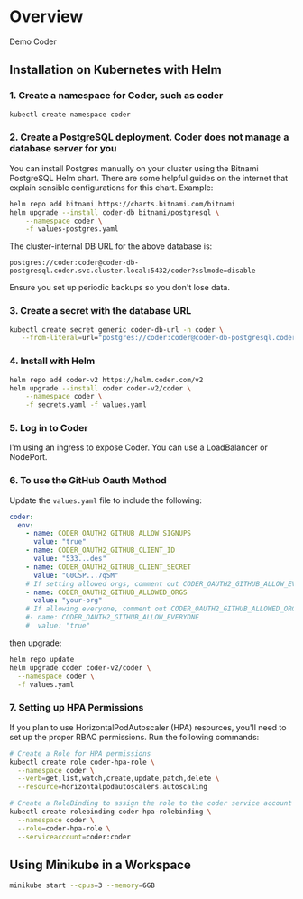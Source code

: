 # Overview
Demo Coder

## Installation on Kubernetes with Helm

### 1. Create a namespace for Coder, such as coder
```bash
kubectl create namespace coder
```

### 2. Create a PostgreSQL deployment. Coder does not manage a database server for you

You can install Postgres manually on your cluster using the Bitnami PostgreSQL Helm chart. There are some helpful guides on the internet that explain sensible configurations for this chart. Example:

```bash
helm repo add bitnami https://charts.bitnami.com/bitnami
helm upgrade --install coder-db bitnami/postgresql \
    --namespace coder \
    -f values-postgres.yaml
```

The cluster-internal DB URL for the above database is:

`postgres://coder:coder@coder-db-postgresql.coder.svc.cluster.local:5432/coder?sslmode=disable`

Ensure you set up periodic backups so you don't lose data.

### 3. Create a secret with the database URL

```bash
kubectl create secret generic coder-db-url -n coder \
   --from-literal=url="postgres://coder:coder@coder-db-postgresql.coder.svc.cluster.local:5432/coder?sslmode=disable"
```

### 4. Install with Helm

```bash
helm repo add coder-v2 https://helm.coder.com/v2
helm upgrade --install coder coder-v2/coder \
    --namespace coder \
    -f secrets.yaml -f values.yaml
```

### 5. Log in to Coder

I'm using an ingress to expose Coder. You can use a LoadBalancer or NodePort.

### 6. To use the GitHub Oauth Method

Update the `values.yaml` file to include the following:
```yaml
coder:
  env:
    - name: CODER_OAUTH2_GITHUB_ALLOW_SIGNUPS
      value: "true"
    - name: CODER_OAUTH2_GITHUB_CLIENT_ID
      value: "533...des"
    - name: CODER_OAUTH2_GITHUB_CLIENT_SECRET
      value: "G0CSP...7qSM"
    # If setting allowed orgs, comment out CODER_OAUTH2_GITHUB_ALLOW_EVERYONE and its value
    - name: CODER_OAUTH2_GITHUB_ALLOWED_ORGS
      value: "your-org"
    # If allowing everyone, comment out CODER_OAUTH2_GITHUB_ALLOWED_ORGS and it's value
    #- name: CODER_OAUTH2_GITHUB_ALLOW_EVERYONE
    #  value: "true"
```

then upgrade:
```bash
helm repo update
helm upgrade coder coder-v2/coder \
  --namespace coder \
  -f values.yaml
```

### 7. Setting up HPA Permissions

If you plan to use HorizontalPodAutoscaler (HPA) resources, you'll need to set up the proper RBAC permissions. Run the following commands:

```bash
# Create a Role for HPA permissions
kubectl create role coder-hpa-role \
  --namespace coder \
  --verb=get,list,watch,create,update,patch,delete \
  --resource=horizontalpodautoscalers.autoscaling

# Create a RoleBinding to assign the role to the coder service account
kubectl create rolebinding coder-hpa-rolebinding \
  --namespace coder \
  --role=coder-hpa-role \
  --serviceaccount=coder:coder
```

## Using Minikube in a Workspace

```bash
minikube start --cpus=3 --memory=6GB
```